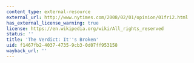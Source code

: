 ```yaml
---
content_type: external-resource
external_url: http://www.nytimes.com/2008/02/01/opinion/01fri2.html
has_external_license_warning: true
license: https://en.wikipedia.org/wiki/All_rights_reserved
status: ''
title: 'The Verdict: It''s Broken'
uid: f1467fb2-4037-4735-9cb3-0d07ff953158
wayback_url: ''
---
```

